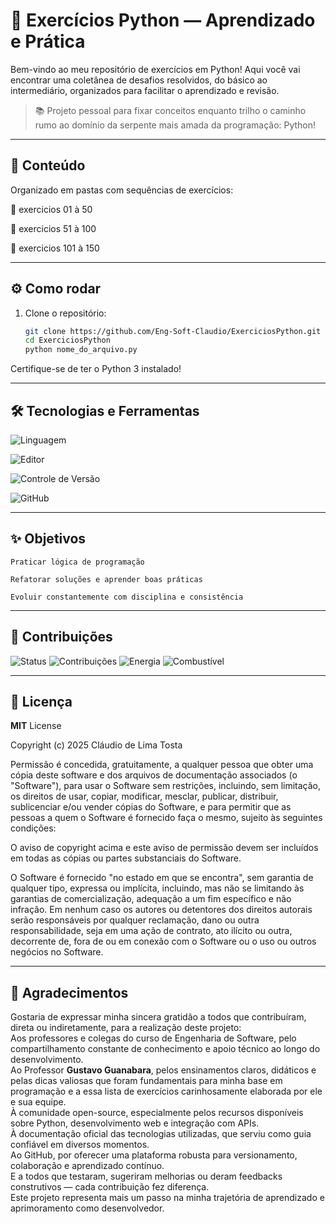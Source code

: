 # 🚀 Exercícios Python — Aprendizado e Prática

Bem-vindo ao meu repositório de exercícios em Python! Aqui você vai encontrar uma coletânea de desafios resolvidos, do básico ao intermediário, organizados para facilitar o aprendizado e revisão.

> 📚 Projeto pessoal para fixar conceitos enquanto trilho o caminho rumo ao domínio da serpente mais amada da programação: Python!

---

## 🧠 Conteúdo

Organizado em pastas com sequências de exercícios:

📁 exercicios 01 à 50

📁 exercicios 51 à 100

📁 exercicios 101 à 150

---

## ⚙️ Como rodar

1. Clone o repositório:
   ```bash
   git clone https://github.com/Eng-Soft-Claudio/ExerciciosPython.git
   cd ExerciciosPython
   python nome_do_arquivo.py
   ```
Certifique-se de ter o Python 3 instalado!

---

## 🛠 Tecnologias e Ferramentas

![Linguagem](https://img.shields.io/badge/LINGUAGEM-PYTHON-306998?style=for-the-badge&logo=python&logoColor=white)

![Editor](https://img.shields.io/badge/Editor-VSCODE-007ACC?style=for-the-badge&logo=visualstudiocode&logoColor=white)

![Controle de Versão](https://img.shields.io/badge/CONTROLE%20DE%20VERS%C3%83O-GIT-F05032?style=for-the-badge&logo=git&logoColor=white)

![GitHub](https://img.shields.io/badge/REPOSITÓRIO-GITHUB-181717?style=for-the-badge&logo=github&logoColor=white)

---

## ✨ Objetivos

    Praticar lógica de programação

    Refatorar soluções e aprender boas práticas

    Evoluir constantemente com disciplina e consistência

---

## 🤝 Contribuições
 
![Status](https://img.shields.io/badge/Projeto-Em%20Andamento-yellow)
![Contribuições](https://img.shields.io/badge/Contribuições-Bem%20vindas-brightgreen)
![Energia](https://img.shields.io/badge/Energia-%E2%9A%A1%20no%20máximo-orange?style=flat&logo=power)
![Combustível](https://img.shields.io/badge/Código%20+%20Café-%E2%9C%A8%20Produtividade-8B4513?logo=coffeescript)

---

## 📝 Licença

**MIT** License

Copyright (c) 2025 Cláudio de Lima Tosta

Permissão é concedida, gratuitamente, a qualquer pessoa que obter uma cópia deste software e dos arquivos de documentação associados (o "Software"), para usar o Software sem restrições, incluindo, sem limitação, os direitos de usar, copiar, modificar, mesclar, publicar, distribuir, sublicenciar e/ou vender cópias do Software, e para permitir que as pessoas a quem o Software é fornecido faça o mesmo, sujeito às seguintes condições:

O aviso de copyright acima e este aviso de permissão devem ser incluídos em todas as cópias ou partes substanciais do Software.

O Software é fornecido "no estado em que se encontra", sem garantia de qualquer tipo, expressa ou implícita, incluindo, mas não se limitando às garantias de comercialização, adequação a um fim específico e não infração. Em nenhum caso os autores ou detentores dos direitos autorais serão responsáveis por qualquer reclamação, dano ou outra responsabilidade, seja em uma ação de contrato, ato ilícito ou outra, decorrente de, fora de ou em conexão com o Software ou o uso ou outros negócios no Software.

---

## 🙏 Agradecimentos

Gostaria de expressar minha sincera gratidão a todos que contribuíram, direta ou indiretamente, para a realização deste projeto:  
Aos professores e colegas do curso de Engenharia de Software, pelo compartilhamento constante de conhecimento e apoio técnico ao longo do desenvolvimento.  
Ao Professor **Gustavo Guanabara**, pelos ensinamentos claros, didáticos e pelas dicas valiosas que foram fundamentais para minha base em programação e a essa lista de exercícios carinhosamente elaborada por ele e sua equipe.  
À comunidade open-source, especialmente pelos recursos disponíveis sobre Python, desenvolvimento web e integração com APIs.  
À documentação oficial das tecnologias utilizadas, que serviu como guia confiável em diversos momentos.  
Ao GitHub, por oferecer uma plataforma robusta para versionamento, colaboração e aprendizado contínuo.  
E a todos que testaram, sugeriram melhorias ou deram feedbacks construtivos — cada contribuição fez diferença.  
Este projeto representa mais um passo na minha trajetória de aprendizado e aprimoramento como desenvolvedor.

